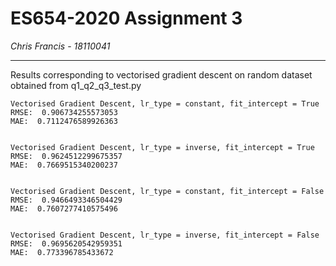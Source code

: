 # ES654-2020 Assignment 3

*Chris Francis* - *18110041*

------

Results corresponding to vectorised gradient descent on random dataset obtained from q1_q2_q3_test.py

```
Vectorised Gradient Descent, lr_type = constant, fit_intercept = True
RMSE:  0.906734255573053
MAE:  0.7112476589926363


Vectorised Gradient Descent, lr_type = inverse, fit_intercept = True
RMSE:  0.9624512299675357
MAE:  0.7669515340200237


Vectorised Gradient Descent, lr_type = constant, fit_intercept = False
RMSE:  0.9466493346504429
MAE:  0.7607277410575496


Vectorised Gradient Descent, lr_type = inverse, fit_intercept = False
RMSE:  0.9695620542959351
MAE:  0.773396785433672
```

